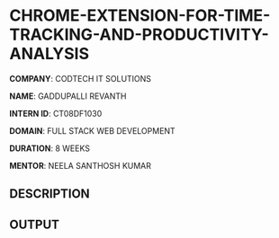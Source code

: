 # CHROME-EXTENSION-FOR-TIME-TRACKING-AND-PRODUCTIVITY-ANALYSIS

**COMPANY**: CODTECH IT SOLUTIONS

**NAME**: GADDUPALLI REVANTH

**INTERN ID**: CT08DF1030

**DOMAIN**: FULL STACK WEB DEVELOPMENT

**DURATION**: 8 WEEKS

**MENTOR**: NEELA SANTHOSH KUMAR

## DESCRIPTION

## OUTPUT
